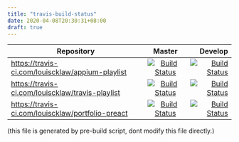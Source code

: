 ```yaml
---
title: "travis-build-status"
date: 2020-04-08T20:30:31+08:00
draft: true
---
```



| Repository   |      Master      |  Develop |
|----------|:-------------:|------:|
| https://travis-ci.com/louiscklaw/appium-playlist | [![Build Status](https://travis-ci.com/louiscklaw/appium-playlist.svg?branch=master)](https://travis-ci.com/louiscklaw/appium-playlist) | [![Build Status](https://travis-ci.com/louiscklaw/appium-playlist.svg?branch=develop)](https://travis-ci.com/louiscklaw/appium-playlist) |
| https://travis-ci.com/louiscklaw/travis-playlist | [![Build Status](https://travis-ci.com/louiscklaw/travis-playlist.svg?branch=master)](https://travis-ci.com/louiscklaw/travis-playlist) | [![Build Status](https://travis-ci.com/louiscklaw/travis-playlist.svg?branch=develop)](https://travis-ci.com/louiscklaw/travis-playlist) |
| https://travis-ci.com/louiscklaw/portfolio-preact | [![Build Status](https://travis-ci.com/louiscklaw/portfolio-preact.svg?branch=master)](https://travis-ci.com/louiscklaw/portfolio-preact) | [![Build Status](https://travis-ci.com/louiscklaw/portfolio-preact.svg?branch=develop)](https://travis-ci.com/louiscklaw/portfolio-preact) |

(this file is generated by pre-build script, dont modify this file directly.)